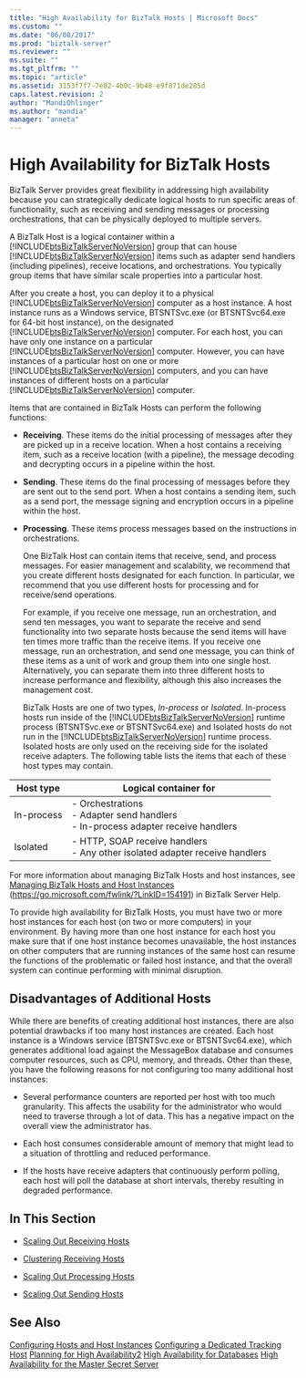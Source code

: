 ```yaml
---
title: "High Availability for BizTalk Hosts | Microsoft Docs"
ms.custom: ""
ms.date: "06/08/2017"
ms.prod: "biztalk-server"
ms.reviewer: ""
ms.suite: ""
ms.tgt_pltfrm: ""
ms.topic: "article"
ms.assetid: 3153f7f7-7e82-4b0c-9b48-e9f871de285d
caps.latest.revision: 2
author: "MandiOhlinger"
ms.author: "mandia"
manager: "anneta"
---
```

# High Availability for BizTalk Hosts
BizTalk Server provides great flexibility in addressing high availability because you can strategically dedicate logical hosts to run specific areas of functionality, such as receiving and sending messages or processing orchestrations, that can be physically deployed to multiple servers.

 A BizTalk Host is a logical container within a [!INCLUDE[btsBizTalkServerNoVersion](../includes/btsbiztalkservernoversion-md.md)] group that can house [!INCLUDE[btsBizTalkServerNoVersion](../includes/btsbiztalkservernoversion-md.md)] items such as adapter send handlers (including pipelines), receive locations, and orchestrations. You typically group items that have similar scale properties into a particular host.

 After you create a host, you can deploy it to a physical [!INCLUDE[btsBizTalkServerNoVersion](../includes/btsbiztalkservernoversion-md.md)] computer as a host instance. A host instance runs as a Windows service, BTSNTSvc.exe (or BTSNTSvc64.exe for 64-bit host instance), on the designated [!INCLUDE[btsBizTalkServerNoVersion](../includes/btsbiztalkservernoversion-md.md)] computer. For each host, you can have only one instance on a particular [!INCLUDE[btsBizTalkServerNoVersion](../includes/btsbiztalkservernoversion-md.md)] computer. However, you can have instances of a particular host on one or more [!INCLUDE[btsBizTalkServerNoVersion](../includes/btsbiztalkservernoversion-md.md)] computers, and you can have instances of different hosts on a particular [!INCLUDE[btsBizTalkServerNoVersion](../includes/btsbiztalkservernoversion-md.md)] computer.

 Items that are contained in BizTalk Hosts can perform the following functions:

- **Receiving**. These items do the initial processing of messages after they are picked up in a receive location. When a host contains a receiving item, such as a receive location (with a pipeline), the message decoding and decrypting occurs in a pipeline within the host.

- **Sending**. These items do the final processing of messages before they are sent out to the send port. When a host contains a sending item, such as a send port, the message signing and encryption occurs in a pipeline within the host.

- **Processing**. These items process messages based on the instructions in orchestrations.

  One BizTalk Host can contain items that receive, send, and process messages. For easier management and scalability, we recommend that you create different hosts designated for each function. In particular, we recommend that you use different hosts for processing and for receive/send operations.

  For example, if you receive one message, run an orchestration, and send ten messages, you want to separate the receive and send functionality into two separate hosts because the send items will have ten times more traffic than the receive items. If you receive one message, run an orchestration, and send one message, you can think of these items as a unit of work and group them into one single host. Alternatively, you can separate them into three different hosts to increase performance and flexibility, although this also increases the management cost.

  BizTalk Hosts are one of two types, *In-process* or *Isolated*. In-process hosts run inside of the [!INCLUDE[btsBizTalkServerNoVersion](../includes/btsbiztalkservernoversion-md.md)] runtime process (BTSNTSvc.exe  or BTSNTSvc64.exe) and Isolated hosts do not run in the [!INCLUDE[btsBizTalkServerNoVersion](../includes/btsbiztalkservernoversion-md.md)] runtime process. Isolated hosts are only used on the receiving side for the isolated receive adapters. The following table lists the items that each of these host types may contain.

|Host type|Logical container for|
|---------------|---------------------------|
|In-process|-   Orchestrations<br />-   Adapter send handlers<br />-   In-process adapter receive handlers|
|Isolated|-   HTTP, SOAP receive handlers<br />-   Any other isolated adapter receive handlers|

 For more information about managing BizTalk Hosts and host instances, see [Managing BizTalk Hosts and Host Instances](https://go.microsoft.com/fwlink/?LinkID=154191) (https://go.microsoft.com/fwlink/?LinkID=154191) in BizTalk Server Help.

 To provide high availability for BizTalk Hosts, you must have two or more host instances for each host (on two or more computers) in your environment. By having more than one host instance for each host you make sure that if one host instance becomes unavailable, the host instances on other computers that are running instances of the same host can resume the functions of the problematic or failed host instance, and that the overall system can continue performing with minimal disruption.

## Disadvantages of Additional Hosts
 While there are benefits of creating additional host instances, there are also potential drawbacks if too many host instances are created. Each host instance is a Windows service (BTSNTSvc.exe or BTSNTSvc64.exe), which generates additional load against the MessageBox database and consumes computer resources, such as CPU, memory, and threads. Other than these, you have the following reasons for not configuring too many additional host instances:

-   Several performance counters are reported per host with too much granularity. This affects the usability for the administrator who would need to traverse through a lot of data. This has a negative impact on the overall view the administrator has.

-   Each host consumes considerable amount of memory that might lead to a situation of throttling and reduced performance.

-   If the hosts have receive adapters that continuously perform polling, each host will poll the database at short intervals, thereby resulting in degraded performance.

## In This Section

-   [Scaling Out Receiving Hosts](../technical-guides/scaling-out-receiving-hosts.md)

-   [Clustering Receiving Hosts](../technical-guides/clustering-receiving-hosts.md)

-   [Scaling Out Processing Hosts](../technical-guides/scaling-out-processing-hosts.md)

-   [Scaling Out Sending Hosts](../technical-guides/scaling-out-sending-hosts.md)

## See Also
 [Configuring Hosts and Host Instances](../technical-guides/configuring-hosts-and-host-instances.md)
 [Configuring a Dedicated Tracking Host](../technical-guides/configuring-a-dedicated-tracking-host.md)
 [Planning for High Availability2](../technical-guides/planning-for-high-availability2.md)
 [High Availability for Databases](../technical-guides/high-availability-for-databases.md)
 [High Availability for the Master Secret Server](../technical-guides/high-availability-for-the-master-secret-server.md)